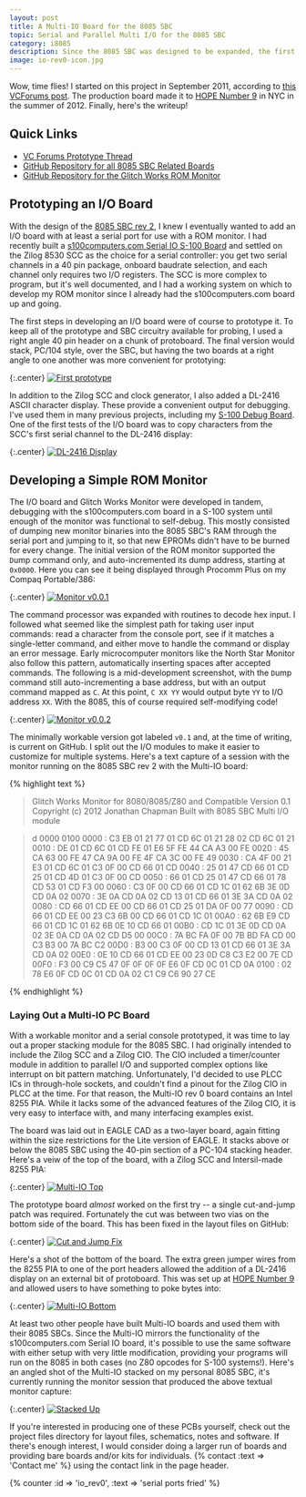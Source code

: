 ```yaml
---
layout: post
title: A Multi-IO Board for the 8085 SBC
topic: Serial and Parallel Multi I/O for the 8085 SBC
category: i8085
description: Since the 8085 SBC was designed to be expanded, the first step was in building an I/O board. This board includes an Intel 8255 PIA for parallel I/O and Zilog 8530 SCC for dual serial channels. With the Glitch Works Monitor, it provides a basic, usable 8085 system.
image: io-rev0-icon.jpg
---
```


Wow, time flies! I started on this project in September 2011, according to [this VCForums post](http://www.vcfed.org/forum/showthread.php?27202-8085-SBC-Monitor-It-Begins!). The production board made it to [HOPE Number 9](http://www.hopenumbernine.net/) in NYC in the summer of 2012. Finally, here's the writeup!

## Quick Links

* [VC Forums Prototype Thread](http://www.vcfed.org/forum/showthread.php?27202-8085-SBC-Monitor-It-Begins!)
* [GitHub Repository for all 8085 SBC Related Boards](https://github.com/glitchwrks/8085_sbc)
* [GitHub Repository for the Glitch Works ROM Monitor](https://github.com/chapmajs/glitchworks_monitor)

## Prototyping an I/O Board

With the design of the [8085 SBC rev 2](/2011/10/29/sbc-rev-2), I knew I eventually wanted to add an I/O board with at least a serial port for use with a ROM monitor. I had recently built a [s100computers.com Serial IO S-100 Board](http://www.s100computers.com/My%20System%20Pages/Serial%20IO%20Board/Serial%20IO%20Board.htm) and settled on the Zilog 8530 SCC as the choice for a serial controller: you get two serial channels in a 40 pin package, onboard baudrate selection, and each channel only requires two I/O registers. The SCC is more complex to program, but it's well documented, and I had a working system on which to develop my ROM monitor since I already had the s100computers.com board up and going.

The first steps in developing an I/O board were of course to prototype it. To keep all of the prototype and SBC circuitry available for probing, I used a right angle 40 pin header on a chunk of protoboard. The final version would stack, PC/104 style, over the SBC, but having the two boards at a right angle to one another was more convenient for prototying:

{:.center}
[![First prototype](/images/8085/io_rev0/scaled/prototype.jpg)](/images/8085/io_rev0/prototype.jpg)

In addition to the Zilog SCC and clock generator, I also added a DL-2416 ASCII character display. These provide a convenient output for debugging. I've used them in many previous projects, including my [S-100 Debug Board](/2011/09/01/debug-board). One of the first tests of the I/O board was to copy characters from the SCC's first serial channel to the DL-2416 display:

{:.center}
[![DL-2416 Display](/images/8085/io_rev0/scaled/8085output.jpg)](/images/8085/io_rev0/8085output.jpg)

## Developing a Simple ROM Monitor

The I/O board and Glitch Works Monitor were developed in tandem, debugging with the s100computers.com board in a S-100 system until enough of the monitor was functional to self-debug. This mostly consisted of dumping new monitor binaries into the 8085 SBC's RAM through the serial port and jumping to it, so that new EPROMs didn't have to be burned for every change. The initial version of the ROM monitor supported the `D`ump command only, and auto-incremented its dump address, starting at `0x0000`. Here you can see it being displayed through Procomm Plus on my Compaq Portable/386:

{:.center}
[![Monitor v0.0.1](/images/8085/io_rev0/scaled/monitor.jpg)](/images/8085/io_rev0/monitor.jpg)

The command processor was expanded with routines to decode hex input. I followed what seemed like the simplest path for taking user input commands: read a character from the console port, see if it matches a single-letter command, and either move to handle the command or display an error message. Early microcomputer monitors like the North Star Monitor also follow this pattern, automatically inserting spaces after accepted commands. The following is a mid-development screenshot, with the `D`ump command still auto-incrementing a base address, but with an output command mapped as `C`. At this point, `C XX YY` would output byte `YY` to I/O address `XX`. With the 8085, this of course required self-modifying code!

{:.center}
[![Monitor v0.0.2](/images/8085/io_rev0/scaled/monitor2.jpg)](/images/8085/io_rev0/monitor2.jpg)

The minimally workable version got labeled `v0.1` and, at the time of writing, is current on GitHub. I split out the I/O modules to make it easier to customize for multiple systems. Here's a text capture of a session with the monitor running on the 8085 SBC rev 2 with the Multi-IO board:

{% highlight text %}
>Glitch Works Monitor for 8080/8085/Z80 and Compatible
Version 0.1 Copyright (c) 2012 Jonathan Chapman
Built with 8085 SBC Multi I/O module

>d 0000 0100
0000 : C3 EB 01 21 77 01 CD 6C 01 21 28 02 CD 6C 01 21
0010 : DE 01 CD 6C 01 CD FE 01 E6 5F FE 44 CA A3 00 FE
0020 : 45 CA 63 00 FE 47 CA 9A 00 FE 4F CA 3C 00 FE 49
0030 : CA 4F 00 21 E3 01 CD 6C 01 C3 0F 00 CD 66 01 CD
0040 : 25 01 47 CD 66 01 CD 25 01 CD 4D 01 C3 0F 00 CD
0050 : 66 01 CD 25 01 47 CD 66 01 78 CD 53 01 CD F3 00
0060 : C3 0F 00 CD 66 01 CD 1C 01 62 6B 3E 0D CD 0A 02
0070 : 3E 0A CD 0A 02 CD 13 01 CD 66 01 3E 3A CD 0A 02
0080 : CD 66 01 CD EE 00 CD 66 01 CD 25 01 DA 0F 00 77
0090 : CD 66 01 CD EE 00 23 C3 6B 00 CD 66 01 CD 1C 01
00A0 : 62 6B E9 CD 66 01 CD 1C 01 62 6B 0E 10 CD 66 01
00B0 : CD 1C 01 3E 0D CD 0A 02 3E 0A CD 0A 02 CD D5 00
00C0 : 7A BC FA 0F 00 7B BD FA CD 00 C3 B3 00 7A BC C2
00D0 : B3 00 C3 0F 00 CD 13 01 CD 66 01 3E 3A CD 0A 02
00E0 : 0E 10 CD 66 01 CD EE 00 23 0D C8 C3 E2 00 7E CD
00F0 : F3 00 C9 C5 47 0F 0F 0F 0F E6 0F CD 0C 01 CD 0A
0100 : 02 78 E6 0F CD 0C 01 CD 0A 02 C1 C9 C6 90 27 CE

>
{% endhighlight %}

### Laying Out a Multi-IO PC Board

With a workable monitor and a serial console prototyped, it was time to lay out a proper stacking module for the 8085 SBC. I had originally intended to include the Zilog SCC and a Zilog CIO. The CIO included a timer/counter module in addition to parallel I/O and supported complex options like interrupt on bit pattern matching. Unfortunately, I'd decided to use PLCC ICs in through-hole sockets, and couldn't find a pinout for the Zilog CIO in PLCC at the time. For that reason, the Multi-IO rev 0 board contains an Intel 8255 PIA. While it lacks some of the advanced features of the Zilog CIO, it is very easy to interface with, and many interfacing examples exist.

The board was laid out in EAGLE CAD as a two-layer board, again fitting within the size restrictions for the Lite version of EAGLE. It stacks above or below the 8085 SBC using the 40-pin section of a PC-104 stacking header. Here's a veiw of the top of the board, with a Zilog SCC and Intersil-made 8255 PIA:

{:.center}
[![Multi-IO Top](/images/8085/io_rev0/scaled/top.jpg)](/images/8085/io_rev0/top.jpg)

The prototype board *almost* worked on the first try -- a single cut-and-jump patch was required. Fortunately the cut was between two vias on the bottom side of the board. This has been fixed in the layout files on GitHub:

{:.center}
[![Cut and Jump Fix](/images/8085/io_rev0/scaled/jumper_fix.jpg)](/images/8085/io_rev0/jumper_fix.jpg)

Here's a shot of the bottom of the board. The extra green jumper wires from the 8255 PIA to one of the port headers allowed the addition of a DL-2416 display on an external bit of protoboard. This was set up at [HOPE Number 9](http://www.hopenumbernine.net/) and allowed users to have something to poke bytes into:

{:.center}
[![Multi-IO Bottom](/images/8085/io_rev0/scaled/bottom.jpg)](/images/8085/io_rev0/bottom.jpg)

At least two other people have built Multi-IO boards and used them with their 8085 SBCs. Since the Multi-IO mirrors the functionality of the s100computers.com Serial IO board, it's possible to use the same software with either setup with very little modification, providing your programs will run on the 8085 in both cases (no Z80 opcodes for S-100 systems!). Here's an angled shot of the Multi-IO stacked on my personal 8085 SBC, it's currently running the monitor session that produced the above textual monitor capture:

{:.center}
[![Stacked Up](/images/8085/io_rev0/scaled/set_up.jpg)](/images/8085/io_rev0/set_up.jpg)

If you're interested in producing one of these PCBs yourself, check out the project files directory for layout files, schematics, notes and software. If there's enough interest, I would consider doing a larger run of boards and providing bare boards and/or kits for individuals. {% contact :text => 'Contact me' %} using the contact link in the page header.

{% counter :id => 'io_rev0', :text => 'serial ports fried' %}
